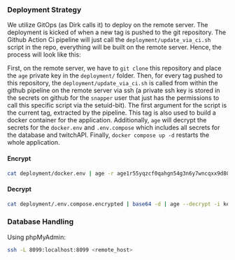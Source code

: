 ### Deployment Strategy

We utilize GitOps (as Dirk calls it) to deploy on the remote server. The deployment is kicked of when a new tag is pushed to the git repository. The Github Action Ci pipeline will just call the `deployment/update_via_ci.sh` script in the repo, everything will be built on the remote server. Hence, the process will look like this:

First, on the remote server, we have to `git clone` this repository and place the `age` private key in the `deployment/` folder. Then, for every tag pushed to this repository, the `deployment/update_via_ci.sh` is called from within the github pipeline on the remote server via ssh (a private ssh key is stored in the secrets on github for the `snapper` user that just has the permissions to call this specific script via the setuid-bit). The first argument for the script is the current tag, extracted by the pipeline. This tag is also used to build a docker container for the application. Additionally, `age` will decrypt the secrets for the `docker.env` and `.env.compose` which includes all secrets for the database and twitchAPI. Finally, `docker compose up -d` restarts the whole application.

#### Encrypt

```bash
cat deployment/docker.env | age -r age1r55yqzcf0qahgn54g3n6y7wncqxx9d80f024l3ck4kn36adw8gfspcnp4e | base64 > deployment/docker.env.encrypted
```

#### Decrypt

```bash
cat deployment/.env.compose.encrypted | base64 -d | age --decrypt -i key.txt > deployment/.env.compose
```

### Database Handling

Using phpMyAdmin:

```bash
ssh -L 8099:localhost:8099 <remote_host>
```

